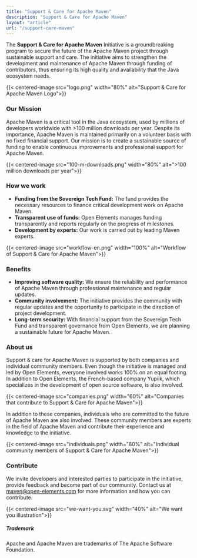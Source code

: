 ```yaml
---
title: "Support & Care for Apache Maven"
description: "Support & Care for Apache Maven"
layout: "article"
url: "/support-care-maven"
---
```

The **Support & Care for Apache Maven** Initiative is a groundbreaking program to secure the future of the Apache Maven project through sustainable support and care.
The initiative aims to strengthen the development and maintenance of Apache Maven through funding of contributors, thus ensuring its high quality and availability that the Java ecosystem needs.

{{< centered-image src="logo.png" width="80%" alt="Support & Care for Apache Maven Logo">}}

### Our Mission

Apache Maven is a critical tool in the Java ecosystem, used by millions of developers worldwide with >100 million downloads per year.
Despite its importance, Apache Maven is maintained primarily on a volunteer basis with no fixed financial support.
Our mission is to create a sustainable source of funding to enable continuous improvements and professional support for Apache Maven.

{{< centered-image src="100-m-downloads.png" width="80%" alt=">100 million downloads per year">}}

### How we work

- **Funding from the Sovereign Tech Fund:** The fund provides the necessary resources to finance critical development work on Apache Maven.
- **Transparent use of funds:** Open Elements manages funding transparently and reports regularly on the progress of milestones.
- **Development by experts:** Our work is carried out by leading Maven experts.

{{< centered-image src="workflow-en.png" width="100%" alt="Workflow of Support & Care for Apache Maven">}}

### Benefits

- **Improving software quality:** We ensure the reliability and performance of Apache Maven through professional maintenance and regular updates.
- **Community involvement:** The initiative provides the community with regular updates and the opportunity to participate in the direction of project development.
- **Long-term security:** With financial support from the Sovereign Tech Fund and transparent governance from Open Elements, we are planning a sustainable future for Apache Maven.

### About us

Support & care for Apache Maven is supported by both companies and individual community members.
Even though the initiative is managed and led by Open Elements, everyone involved works 100% on an equal footing.
In addition to Open Elements, the French-based company Yupiik, which specializes in the development of open source software, is also involved.

{{< centered-image src="companies.png" width="60%" alt="Companies that contribute to Support & Care for Apache Maven">}}

In addition to these companies, individuals who are committed to the future of Apache Maven are also involved.
These community members are experts in the field of Apache Maven and contribute their experience and knowledge to the initiative.

{{< centered-image src="individuals.png" width="80%" alt="Individual community members of Support & Care for Apache Maven">}}

### Contribute

We invite developers and interested parties to participate in the initiative, provide feedback and become part of our community.
Contact us at [maven@open-elements.com](mailto:maven@open-elements.com) for more information and how you can contribute.

{{< centered-image src="we-want-you.svg" width="40%" alt="We want you illustration">}}

##### Trademark

Apache and Apache Maven are trademarks of The Apache Software Foundation.
